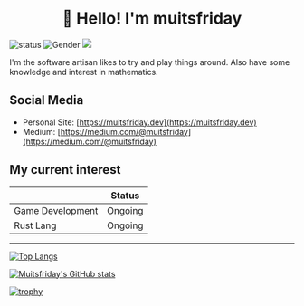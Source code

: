 <h1 align="center">👋 Hello! I'm muitsfriday</h2>


![status](https://img.shields.io/badge/status-up-brightgreen) ![Gender](https://img.shields.io/badge/gender-%F0%9F%A4%B5-lightgrey) ![](https://visitor-badge.glitch.me/badge?page_id=github.com/muitsfriday)

I'm the software artisan likes to try and play things around. Also have some knowledge and interest in mathematics.

## Social Media

- Personal Site: [https://muitsfriday.dev](https://muitsfriday.dev)
- Medium: [https://medium.com/@muitsfriday](https://medium.com/@muitsfriday)


## My current interest

||Status|
|---|---|
|Game Development| Ongoing |
|Rust Lang| Ongoing |

---




[![Top Langs](https://github-readme-stats.vercel.app/api/top-langs/?username=muitsfriday&layout=compact&theme=tokyonight)](https://github.com/anuraghazra/github-readme-stats)


[![Muitsfriday's GitHub stats](https://github-readme-stats.vercel.app/api?username=muitsfriday&show_icons=true&theme=tokyonight)](https://github.com/anuraghazra/github-readme-stats)


[![trophy](https://github-profile-trophy.vercel.app/?username=muitsfriday&theme=onedark)](https://github.com/muitsfriday)

<!--
**muitsfriday/muitsfriday** is a ✨ _special_ ✨ repository because its `README.md` (this file) appears on your GitHub profile.

Here are some ideas to get you started:

- 🔭 I’m currently working on ...
- 🌱 I’m currently learning ...
- 👯 I’m looking to collaborate on ...
- 🤔 I’m looking for help with ...
- 💬 Ask me about ...
- 📫 How to reach me: ...
- 😄 Pronouns: ...
- ⚡ Fun fact: ...
-->
